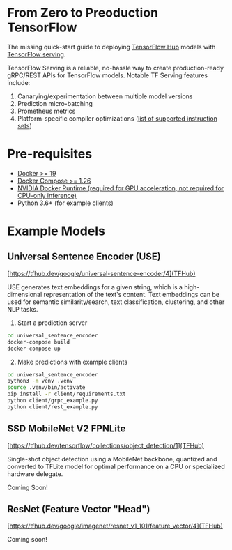 # From Zero to Preoduction TensorFlow

The missing quick-start guide to deploying [TensorFlow Hub](https://www.tensorflow.org/hub) models with [TensorFlow serving](https://www.tensorflow.org/tfx/guide/serving). 

TensorFlow Serving is a reliable, no-hassle way to create production-ready gRPC/REST APIs for TensorFlow models. Notable TF Serving features include:

1. Canarying/experimentation between multiple model versions
2. Prediction micro-batching
3. Prometheus metrics
4. Platform-specific compiler optimizations ([list of supported instruction sets](https://www.tensorflow.org/tfx/serving/setup#optimized_build))

# Pre-requisites

* [Docker >= 19](https://www.docker.com/get-started)
* [Docker Compose >= 1.26](https://docs.docker.com/compose/install/)
* [NVIDIA Docker Runtime (required for GPU acceleration, not required for CPU-only inference)](https://github.com/NVIDIA/nvidia-docker)
* Python 3.6+ (for example clients)

# Example Models

## Universal Sentence Encoder (USE)

[https://tfhub.dev/google/universal-sentence-encoder/4](TFHub)

USE generates text embeddings for a given string, which is a high-dimensional representation of the text's content. Text embeddings can be used for semantic similarity/search, text classification, clustering, and other NLP tasks.

1. Start a prediction server
```bash
cd universal_sentence_encoder
docker-compose build
docker-compose up

```

2. Make predictions with example clients

```bash
cd universal_sentence_encoder
python3 -m venv .venv
source .venv/bin/activate
pip install -r client/requirements.txt
python client/grpc_example.py
python client/rest_example.py
```

## SSD MobileNet V2 FPNLite

[https://tfhub.dev/tensorflow/collections/object_detection/1](TFHub)

Single-shot object detection using a MobileNet backbone, quantized and converted to TFLite model for optimal performance on a CPU or specialized hardware delegate.

Coming Soon!

## ResNet (Feature Vector "Head")

[https://tfhub.dev/google/imagenet/resnet_v1_101/feature_vector/4](TFHub)

Coming soon! 
